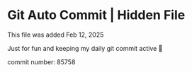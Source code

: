 # Git Auto Commit | Hidden File

This file was added Feb 12, 2025

Just for fun and keeping my daily git commit active 🤪

commit number: 85758

